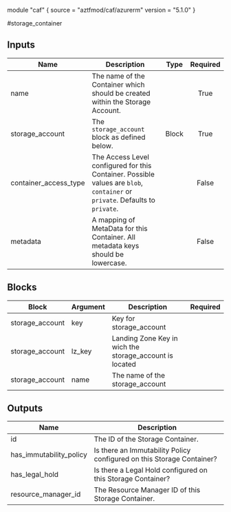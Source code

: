 module "caf" {
  source  = "aztfmod/caf/azurerm"
  version = "5.1.0"
}

#storage_container

## Inputs
| Name | Description | Type | Required |
|------|-------------|------|:--------:|
|name| The name of the Container which should be created within the Storage Account.||True|
|storage_account|The `storage_account` block as defined below.|Block|True|
|container_access_type| The Access Level configured for this Container. Possible values are `blob`, `container` or `private`. Defaults to `private`.||False|
|metadata| A mapping of MetaData for this Container. All metadata keys should be lowercase.||False|

## Blocks
| Block | Argument | Description | Required |
|-------|----------|-------------|----------|
|storage_account| key | Key for  storage_account||| Required if  |
|storage_account| lz_key |Landing Zone Key in wich the storage_account is located|||True|
|storage_account| name | The name of the storage_account |||True|

## Outputs
| Name | Description |
|------|-------------|
|id|The ID of the Storage Container.|
|has_immutability_policy|Is there an Immutability Policy configured on this Storage Container?|
|has_legal_hold|Is there a Legal Hold configured on this Storage Container?|
|resource_manager_id|The Resource Manager ID of this Storage Container.|
